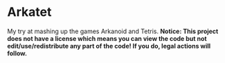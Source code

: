 Arkatet
=======

My try at mashing up the games Arkanoid and Tetris.
**Notice: This project does not have a license which means you can view the code but not edit/use/redistribute any part of the code! If you do, legal actions will follow.**

